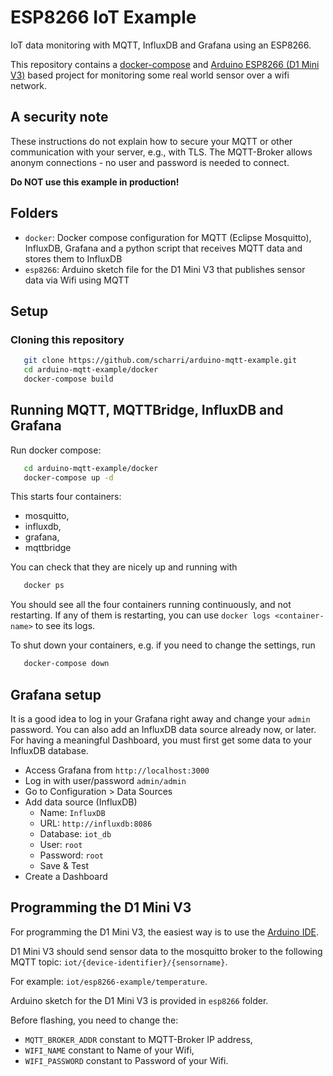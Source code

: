 # ESP8266 IoT Example
IoT data monitoring with MQTT, InfluxDB and Grafana using an ESP8266.

This repository contains a
[docker-compose](https://docs.docker.com/compose/) and
[Arduino ESP8266 (D1 Mini V3)](https://arduino-projekte.info/wemos-d1-mini-v3-0/)
based project for monitoring some real world sensor over a wifi network.

## A security note

These instructions do not explain how to secure your
MQTT or other communication with your server, e.g., with TLS.
The MQTT-Broker allows anonym connections - no user and password is needed to connect.

__Do NOT use this example in production!__

## Folders

- `docker`: Docker compose configuration for MQTT (Eclipse Mosquitto), InfluxDB, Grafana and a python script that receives MQTT data and stores them to InfluxDB
- `esp8266`: Arduino sketch file for the D1 Mini V3 that publishes sensor data via Wifi using MQTT

## Setup

### Cloning this repository

```sh
   git clone https://github.com/scharri/arduino-mqtt-example.git
   cd arduino-mqtt-example/docker
   docker-compose build
```

## Running MQTT, MQTTBridge, InfluxDB and Grafana

Run docker compose:

```sh
   cd arduino-mqtt-example/docker
   docker-compose up -d
```

This starts four containers: 
- mosquitto,
- influxdb, 
- grafana,
- mqttbridge

You can check that they are nicely up and running with

```sh
   docker ps
```

You should see all the four containers running continuously, and not restarting.
If any of them is restarting, you can use `docker logs <container-name>` to see its
logs.

To shut down your containers, e.g. if you need to change the settings, run
```sh
   docker-compose down
```

## Grafana setup
It is a good idea to log in your Grafana right away and change your
`admin` password.  You can also add an InfluxDB data source already now,
or later.  For having a meaningful Dashboard, you must first get some
data to your InfluxDB database.

- Access Grafana from `http://localhost:3000`
- Log in with user/password `admin/admin`
- Go to Configuration > Data Sources
- Add data source (InfluxDB)
  - Name: `InfluxDB`
  - URL: `http://influxdb:8086`
  - Database: `iot_db`
  - User: `root`
  - Password: `root`
  - Save & Test
- Create a Dashboard

## Programming the D1 Mini V3

For programming the D1 Mini V3, the easiest way is to use the
[Arduino IDE](https://www.arduino.cc/en/Main/Software).

D1 Mini V3 should send sensor data to the mosquitto broker to the following MQTT topic:
`iot/{device-identifier}/{sensorname}`.

For example: `iot/esp8266-example/temperature`.

Arduino sketch for the D1 Mini V3 is provided in `esp8266` folder.

Before flashing, you need to change the:
- `MQTT_BROKER_ADDR` constant to MQTT-Broker IP address,
- `WIFI_NAME` constant to Name of your Wifi,
- `WIFI_PASSWORD` constant to Password of your Wifi.